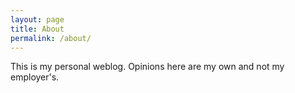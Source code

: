 ```yaml
---
layout: page
title: About
permalink: /about/
---
```


This is my personal weblog. Opinions here are my own and not my employer's.

